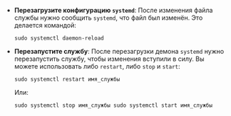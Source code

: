 - **Перезагрузите конфигурацию `systemd`**: После изменения файла службы нужно сообщить `systemd`, что файл был изменён. Это делается командой:
   
    `sudo systemctl daemon-reload`

- **Перезапустите службу**: После перезагрузки демона `systemd` нужно перезапустить службу, чтобы изменения вступили в силу. Вы можете использовать либо `restart`, либо `stop` и `start`:
   
    `sudo systemctl restart имя_службы`
    
    Или:
    
    `sudo systemctl stop имя_службы sudo systemctl start имя_службы`